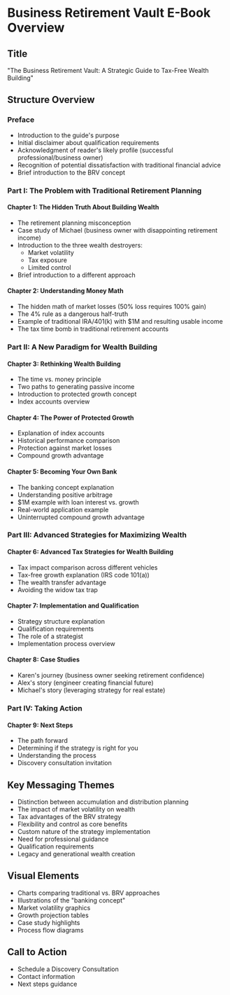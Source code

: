 
# Business Retirement Vault E-Book Overview

## Title
"The Business Retirement Vault: A Strategic Guide to Tax-Free Wealth Building"

## Structure Overview

### Preface
- Introduction to the guide's purpose
- Initial disclaimer about qualification requirements
- Acknowledgment of reader's likely profile (successful professional/business owner)
- Recognition of potential dissatisfaction with traditional financial advice
- Brief introduction to the BRV concept

### Part I: The Problem with Traditional Retirement Planning

#### Chapter 1: The Hidden Truth About Building Wealth
- The retirement planning misconception
- Case study of Michael (business owner with disappointing retirement income)
- Introduction to the three wealth destroyers:
  - Market volatility
  - Tax exposure
  - Limited control
- Brief introduction to a different approach

#### Chapter 2: Understanding Money Math
- The hidden math of market losses (50% loss requires 100% gain)
- The 4% rule as a dangerous half-truth
- Example of traditional IRA/401(k) with $1M and resulting usable income
- The tax time bomb in traditional retirement accounts

### Part II: A New Paradigm for Wealth Building

#### Chapter 3: Rethinking Wealth Building
- The time vs. money principle
- Two paths to generating passive income
- Introduction to protected growth concept
- Index accounts overview

#### Chapter 4: The Power of Protected Growth
- Explanation of index accounts
- Historical performance comparison
- Protection against market losses
- Compound growth advantage

#### Chapter 5: Becoming Your Own Bank
- The banking concept explanation
- Understanding positive arbitrage
- $1M example with loan interest vs. growth
- Real-world application example
- Uninterrupted compound growth advantage

### Part III: Advanced Strategies for Maximizing Wealth

#### Chapter 6: Advanced Tax Strategies for Wealth Building
- Tax impact comparison across different vehicles
- Tax-free growth explanation (IRS code 101(a))
- The wealth transfer advantage
- Avoiding the widow tax trap

#### Chapter 7: Implementation and Qualification
- Strategy structure explanation
- Qualification requirements
- The role of a strategist
- Implementation process overview

#### Chapter 8: Case Studies
- Karen's journey (business owner seeking retirement confidence)
- Alex's story (engineer creating financial future)
- Michael's story (leveraging strategy for real estate)

### Part IV: Taking Action

#### Chapter 9: Next Steps
- The path forward
- Determining if the strategy is right for you
- Understanding the process
- Discovery consultation invitation

## Key Messaging Themes
- Distinction between accumulation and distribution planning
- The impact of market volatility on wealth
- Tax advantages of the BRV strategy
- Flexibility and control as core benefits
- Custom nature of the strategy implementation
- Need for professional guidance
- Qualification requirements
- Legacy and generational wealth creation

## Visual Elements
- Charts comparing traditional vs. BRV approaches
- Illustrations of the "banking concept"
- Market volatility graphics
- Growth projection tables
- Case study highlights
- Process flow diagrams

## Call to Action
- Schedule a Discovery Consultation
- Contact information
- Next steps guidance
